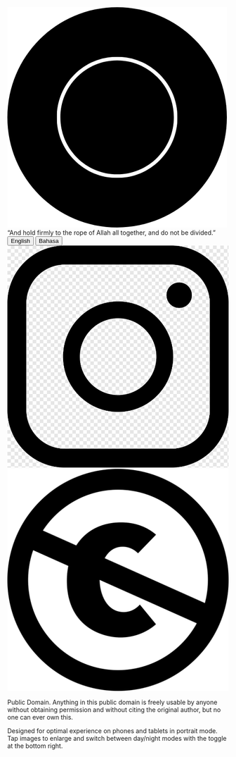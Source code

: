 <head>
    <meta charset="UTF-8">
    <meta name="viewport" content="width=device-width, initial-scale=1.0">
    <link rel="stylesheet" href="style.css">
</head>

<body class="front-page">
    <img src="images/logo.png" alt="Logo description">
    <div class="separator">
        <span class="separator-text">“And hold firmly to the rope of Allah all together, and do not be divided.”</span>
    </div>
    <div id="language-buttons">
        <button id="english-button">English</button>
        <button id="bahasa-button">Bahasa</button>
    </div>
    <div id="social-links">
        <a href="https://www.instagram.com/alfityah18" target="_blank">
            <img src="images/insta.png" alt="Instagram Icon">
        </a>
        <div class="additional-content">
            <img id="additional-image" src="images/pd.png" alt="Additional Image">
            <p class="additional-text">Public Domain. Anything in this public domain is freely usable by anyone without obtaining permission and without citing the original author, but no one can ever own this.</p>
            <p class="additional-text">Designed for optimal experience on phones and tablets in portrait mode. Tap images to enlarge and switch between day/night modes with the toggle at the bottom right.</p>
        </div>
    </div> <!-- Closing div for social-links -->

<script>
        document.getElementById('english-button').addEventListener('click', function () {
    window.location.href = 'english.html';
});

document.getElementById('bahasa-button').addEventListener('click', function () {
    window.location.href = 'bahasa.html';
});
</script> 
</body>
